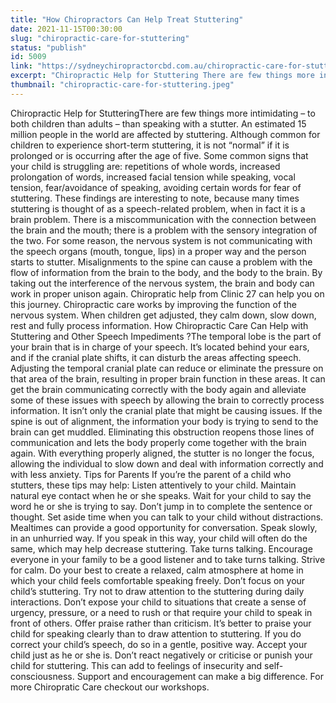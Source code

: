 ```yaml
---
title: "How Chiropractors Can Help Treat Stuttering"
date: 2021-11-15T00:30:00
slug: "chiropractic-care-for-stuttering"
status: "publish"
id: 5009
link: "https://sydneychiropractorcbd.com.au/chiropractic-care-for-stuttering/"
excerpt: "Chiropractic Help for Stuttering There are few things more intimidating&nbsp;–&nbsp;to both children than adults&nbsp;–&nbsp;than speaking with a stutter.&nbsp;&nbsp; An estimated 15 million&nbsp;people&nbsp;in the world are affected by stuttering.&nbsp;Although common for children to experience short-term stuttering, it is not&nbsp;“normal”&nbsp;if it is prolonged or is occurring after the age of five.&nbsp; Some common signs that your child is [&hellip;]"
thumbnail: "chiropractic-care-for-stuttering.jpeg"
---
```


Chiropractic Help for StutteringThere are few things more intimidating – to both children than adults – than speaking with a stutter. An estimated 15 million people in the world are affected by stuttering. Although common for children to experience short-term stuttering, it is not “normal” if it is prolonged or is occurring after the age of five. Some common signs that your child is struggling are: repetitions of whole words, increased prolongation of words, increased facial tension while speaking, vocal tension, fear/avoidance of speaking, avoiding certain words for fear of stuttering. These findings are interesting to note, because many times stuttering is thought of as a speech-related problem, when in fact it is a brain problem. There is a miscommunication with the connection between the brain and the mouth; there is a problem with the sensory integration of the two. For some reason, the nervous system is not communicating with the speech organs (mouth, tongue, lips) in a proper way and the person starts to stutter. Misalignments to the spine can cause a problem with the flow of information from the brain to the body, and the body to the brain. By taking out the interference of the nervous system, the brain and body can work in proper unison again. Chiropratic help from Clinic 27 can help you on this journey. Chiropractic care works by improving the function of the nervous system. When children get adjusted, they calm down, slow down, rest and fully process information. How Chiropractic Care Can Help with Stuttering and Other Speech Impediments ?The temporal lobe is the part of your brain that is in charge of your speech. It’s located behind your ears, and if the cranial plate shifts, it can disturb the areas affecting speech. Adjusting the temporal cranial plate can reduce or eliminate the pressure on that area of the brain, resulting in proper brain function in these areas. It can get the brain communicating correctly with the body again and alleviate some of these issues with speech by allowing the brain to correctly process information. It isn’t only the cranial plate that might be causing issues. If the spine is out of alignment, the information your body is trying to send to the brain can get muddled. Eliminating this obstruction reopens those lines of communication and lets the body properly come together with the brain again. With everything properly aligned, the stutter is no longer the focus, allowing the individual to slow down and deal with information correctly and with less anxiety. Tips for Parents If you&#8217;re the parent of a child who stutters, these tips may help: Listen attentively to your child. Maintain natural eye contact when he or she speaks. Wait for your child to say the word he or she is trying to say. Don&#8217;t jump in to complete the sentence or thought. Set aside time when you can talk to your child without distractions. Mealtimes can provide a good opportunity for conversation. Speak slowly, in an unhurried way. If you speak in this way, your child will often do the same, which may help decrease stuttering. Take turns talking. Encourage everyone in your family to be a good listener and to take turns talking. Strive for calm. Do your best to create a relaxed, calm atmosphere at home in which your child feels comfortable speaking freely. Don&#8217;t focus on your child&#8217;s stuttering. Try not to draw attention to the stuttering during daily interactions. Don&#8217;t expose your child to situations that create a sense of urgency, pressure, or a need to rush or that require your child to speak in front of others. Offer praise rather than criticism. It&#8217;s better to praise your child for speaking clearly than to draw attention to stuttering. If you do correct your child&#8217;s speech, do so in a gentle, positive way. Accept your child just as he or she is. Don&#8217;t react negatively or criticise or punish your child for stuttering. This can add to feelings of insecurity and self-consciousness. Support and encouragement can make a big difference. For more Chiropratic Care checkout our workshops.
